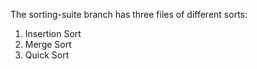 The sorting-suite branch has three files of different sorts:
1. Insertion Sort
2. Merge Sort
3. Quick Sort

